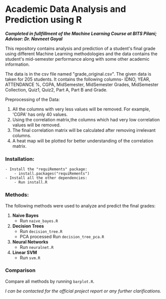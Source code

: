 # Academic Data Analysis and Prediction using R

**_Completed in fullfillment of the Machine Learning Course at BITS Pilani; Advisor: Dr. Navneet Goyal_**

This repository contains analysis and prediction of a student's final grade using different Machine Learning methodologies and the data contains the student's mid-semester performance along with some other academic information.

The data is in the csv file named "grade_original.csv". 
The given data is taken for 205 students.
It contains the following columns- IDNO, YEAR, ATTENDANCE %, CGPA, MidSemester, MidSemester Grades, MidSemester Collection, Quiz1, Quiz2, Part A, Part B and Grade.

Preprocessing of the Data:
1. All the columns with very less values will be removed. For example, 'CGPA' has only 40 values.
2. Using the correlation matrix,the columns which had very low correlation values will be removed.
3. The final correlation matrix will be calculated after removing irrelevant columns.
4. A heat map will be plotted for better understanding of the correlation matrix.


### Installation:
    - Install the "requiRements" package:
        - install.packages("requiRements")
    - Install all the other dependencies:
        - Run install.R

### Methods:
The following methods were used to analyze and predict the final grades:  
1. **Naive Bayes**  
    - Run `naive_bayes.R`
2. **Decision Trees**  
    - Run `decision_tree.R`
    - PCA processed Run `decision_tree_pca.R`
3. **Neural Networks**
    - Run `neuralnet.R`
4. **Linear SVM**  
    - Run `svm.R`

### Comparison
Compare all methods by running `barplot.R`.

_I can be contacted for the official project report or any further clarifications._


